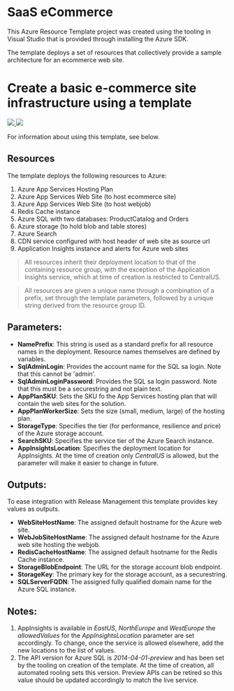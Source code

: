 # SaaS eCommerce
This Azure Resource Template project was created using the tooling in Visual Studio that is provided through installing the Azure SDK.

The template deploys a set of resources that collectively provide a sample architecture for an ecommerce web site.

# Create a basic e-commerce site infrastructure using a template

<a href="https://portal.azure.com/#create/Microsoft.Template/uri/https%3A%2F%2Fraw.githubusercontent.com%2FBritBoy70%2Fazure-solutions-basic-ecommerce%2Fmaster%2FSaaSecommerce%2FTemplates%2Fazuredeploy.json" target="_blank">
    <img src="http://azuredeploy.net/deploybutton.png"/>
</a>
<a href="http://armviz.io/#/?load=https://raw.githubusercontent.com/BritBoy70/azure-solutions-basic-ecommerce/master/SaaSecommerce/Templates/azuredeploy.json" target="_blank">
    <img src="http://armviz.io/visualizebutton.png"/>
</a>

For information about using this template, see below.

## Resources
The template deploys the following resources to Azure:

1. Azure App Services Hosting Plan
2. Azure App Services Web Site (to host ecommerce site)
3. Azure App Services Web Site (to host webjob)
4. Redis Cache instance
5. Azure SQL with two databases: ProductCatalog and Orders
6. Azure storage (to hold blob and table stores)
7. Azure Search
8. CDN service configured with host header of web site as source url
9. Application Insights instance and alerts for Azure web sites

> All resources inherit their deployment location to that of the containing resource group, with the exception of the Application Insights service, which at time of creation is restricted to CentralUS.

> All resources are given a unique name through a combination of a prefix, set through the template parameters, followed by a unique string derived from the resource group ID.

## Parameters:
* __NamePrefix__: This string is used as a standard prefix for all resource names in the deployment. Resource names themselves are defined by variables.
* __SqlAdminLogin__: Provides the account name for the SQL sa login. Note that this cannot be 'admin'.
* __SqlAdminLoginPassword__: Provides the SQL sa login password. Note that this must be a securestring and not plain text.
* __AppPlanSKU__: Sets the SKU fo the App Services hosting plan that will contain the web sites for the solution.
* __AppPlanWorkerSize__: Sets the size (small, medium, large) of the hosting plan.
* __StorageType__: Specifies the tier (for performance, resilience and price) of the Azure storage account.
* __SearchSKU__: Specifies the service tier of the Azure Search instance.
* __AppInsightsLocation__: Specifies the deployment location for AppInsights. At the time of creation only *CentralUS* is allowed, but the parameter will make it easier to change in future.

## Outputs:
To ease integration with Release Management this template provides key values as outputs.
* __WebSiteHostName__: The assigned default hostname for the Azure web site.
* __WebJobSiteHostName__: The assigned default hostname for the Azure web site hosting the webjob.
* __RedisCacheHostName__: The assigned default hsotname for the Redis Cache instance.
* __StorageBlobEndpoint__: The URL for the storage account blob endpoint.
* __StorageKey__: The primary key for the storage account, as a securestring.
* __SQLServerFQDN__: The assigned fully qualified domain name for the Azure SQL instance.


## Notes:
1. AppInsights is available in *EastUS*, *NorthEurope* and *WestEurope* the *allowedValues* for the *AppInsightsLocation* parameter are set accordingly. To change, once the service is allowed elsewhere, add the new locations to the list of values.
2. The API version for Azure SQL is *2014-04-01-preview* and has been set by the tooling on creation of the template. At the time of creation, all automated rooling sets this version. Preview APIs can be retired so this value should be updated accordingly to match the live service.
